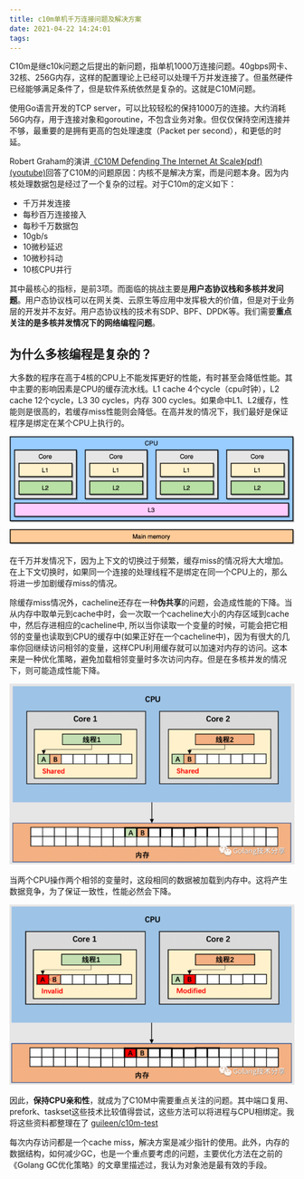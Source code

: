 ```yaml
---
title: c10m单机千万连接问题及解决方案
date: 2021-04-22 14:24:01
tags:
---
```



C10m是继c10k问题之后提出的新问题，指单机1000万连接问题。40gbps网卡、32核、256G内存，这样的配置理论上已经可以处理千万并发连接了。但虽然硬件已经能够满足条件了，但是软件系统依然是复杂的。这就是C10M问题。

使用Go语言开发的TCP server，可以比较轻松的保持1000万的连接。大约消耗56G内存，用于连接对象和goroutine，不包含业务对象。但仅仅保持空闲连接并不够，最重要的是拥有更高的包处理速度（Packet per second），和更低的时延。

Robert Graham的演讲[《C10M Defending The Internet At Scale》(pdf)](https://www.cs.dartmouth.edu/~sergey/cs258/2013/C10M-Defending-the-Internet-at-Scale-Dartmouth-2013.pdf) [(youtube)](https://www.youtube.com/watch?v=D09jdbS6oSI)回答了C10M的问题原因：内核不是解决方案，而是问题本身。因为内核处理数据包是经过了一个复杂的过程。对于C10m的定义如下：

* 千万并发连接
* 每秒百万连接接入
* 每秒千万数据包
* 10gb/s
* 10微秒延迟
* 10微秒抖动
* 10核CPU并行

其中最核心的指标，是前3项。而面临的挑战主要是**用户态协议栈和多核并发问题**。用户态协议栈可以在网关类、云原生等应用中发挥极大的价值，但是对于业务层的开发并不友好。用户态协议栈的技术有SDP、BPF、DPDK等。我们需要**重点关注的是多核并发情况下的网络编程问题**。

## 为什么多核编程是复杂的？

大多数的程序在高于4核的CPU上不能发挥更好的性能，有时甚至会降低性能。其中主要的影响因素是CPU的缓存流水线。L1 cache 4个cycle（cpu时钟），L2 cache 12个cycle，L3 30 cycles，内存 300 cycles。如果命中L1、L2缓存，性能则是很高的，若缓存miss性能则会降低。在高并发的情况下，我们最好是保证程序是绑定在某个CPU上执行的。

![img](/img/c10m/cpu-cache.png)

在千万并发情况下，因为上下文的切换过于频繁，缓存miss的情况将大大增加。在上下文切换时，如果同一个连接的处理线程不是绑定在同一个CPU上的，那么将进一步加剧缓存miss的情况。

除缓存miss情况外，cacheline还存在一种**伪共享**的问题，会造成性能的下降。当从内存中取单元到cache中时，会一次取一个cacheline大小的内存区域到cache中，然后存进相应的cacheline中, 所以当你读取一个变量的时候，可能会把它相邻的变量也读取到CPU的缓存中(如果正好在一个cacheline中)，因为有很大的几率你回继续访问相邻的变量，这样CPU利用缓存就可以加速对内存的访问。这本来是一种优化策略，避免加载相邻变量时多次访问内存。但是在多核并发的情况下，则可能造成性能下降。

![preview](/img/c10m/cacheline-1.png)

当两个CPU操作两个相邻的变量时，这段相同的数据被加载到内存中。这将产生数据竞争，为了保证一致性，性能必然会下降。

![preview](/img/c10m/cacheline-2.png)

因此，**保持CPU亲和性**，就成为了C10M中需要重点关注的问题。其中端口复用、prefork、taskset这些技术比较值得尝试，这些方法可以将进程与CPU相绑定。我将这些资料都整理在了 [guileen/c10m-test](https://github.com/guileen/c10m-test)

每次内存访问都是一个cache miss，解决方案是减少指针的使用。此外，内存的数据结构，如何减少GC，也是一个重点要考虑的问题，主要优化方法在之前的《Golang GC优化策略》的文章里描述过，我认为对象池是最有效的手段。



